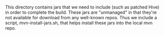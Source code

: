 This directory contains jars that we need to include (such as patched Hive) in order to complete the build.
These jars are "unmanaged" in that they're not available for download from any well-known repos.
Thus we include a script, mvn-install-jars.sh, that helps install these jars into the local mvn repo.

